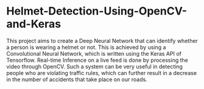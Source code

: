 # Helmet-Detection-Using-OpenCV-and-Keras

This project aims to create a Deep Neural Network that can identify whether a person is wearing a helmet or not. This is achieved by using a Convolutional Neural Network, which is written using the Keras API of Tensorflow. Real-time Inference on a live feed is done by processing the video through OpenCV. Such a system can be very useful in detecting people who are violating traffic rules, which can further result in a decrease in the number of accidents that take place on our roads. 

